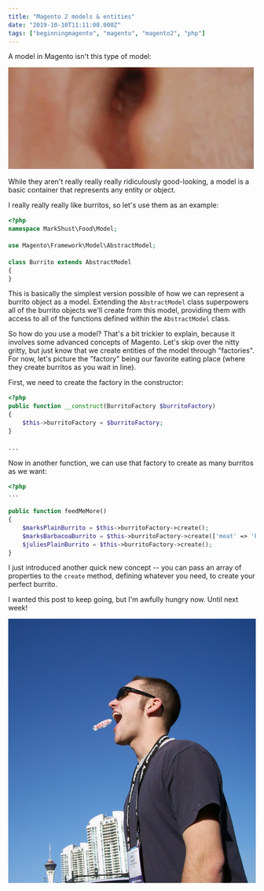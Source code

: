 ```yaml
---
title: "Magento 2 models & entities"
date: "2019-10-10T11:11:00.000Z"
tags: ["beginningmagento", "magento", "magento2", "php"]
---
```


A model in Magento isn't this type of model:

![Ben Stiller really really really ridiculously good-looking](goodlooking.gif)

While they aren't really really really ridiculously good-looking, a model is a basic container that represents any entity or object.

I really really really like burritos, so let's use them as an example:

```php
<?php
namespace MarkShust\Food\Model;

use Magento\Framework\Model\AbstractModel;

class Burrito extends AbstractModel
{
}
```

This is basically the simplest version possible of how we can represent a burrito object as a model. Extending the `AbstractModel` class superpowers all of the burrito objects we'll create from this model, providing them with access to all of the functions defined within the `AbstractModel` class.

So how do you use a model? That's a bit trickier to explain, because it involves some advanced concepts of Magento. Let's skip over the nitty gritty, but just know that we create entities of the model through "factories". For now, let's picture the "factory" being our favorite eating place (where they create burritos as you wait in line).

First, we need to create the factory in the constructor:

```php
<?php
public function __construct(BurritoFactory $burritoFactory)
{
    $this->burritoFactory = $burritoFactory;
}

...
```

Now in another function, we can use that factory to create as many burritos as we want:

```php
<?php
...

public function feedMeMore()
{
    $marksPlainBurrito = $this->burritoFactory->create();
    $marksBarbacoaBurrito = $this->burritoFactory->create(['meat' => 'barbacoa', 'sauce' => 'spicy']);
    $juliesPlainBurrito = $this->burritoFactory->create();
}
```

I just introduced another quick new concept -- you can pass an array of properties to the `create` method, defining whatever you need, to create your perfect burrito.

I wanted this post to keep going, but I'm awfully hungry now. Until next week!

![Mark eating a blimp in Vegas](blimp.jpg)
